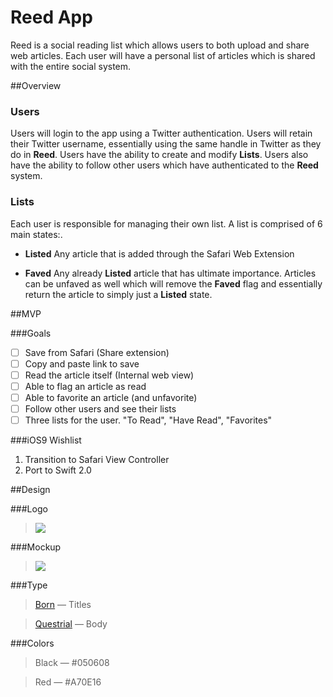 # Reed App
Reed is a social reading list which allows users to both upload and share web articles. Each user will have a personal list of articles which is shared with the entire social system.

##Overview


### Users
Users will login to the app using a Twitter authentication. Users will retain their Twitter username, essentially using the same handle in Twitter as they do in **Reed**.  Users have the ability to create and modify **Lists**. Users also have the ability to follow other users which have authenticated to the **Reed** system.

### Lists
Each user is responsible for managing their own list. A list is comprised of 6 main states:.

- **Listed**  Any article that is added through the Safari Web Extension

- **Faved**  Any already **Listed** article that has ultimate importance. Articles can be unfaved as well which will remove the **Faved** flag and essentially return the article to simply just a **Listed** state.


##MVP

###Goals
* [ ] Save from Safari (Share extension)
* [ ] Copy and paste link to save
* [ ] Read the article itself (Internal web view)
* [ ] Able to flag an article as read
* [ ] Able to favorite an article (and unfavorite)
* [ ] Follow other users and see their lists
* [ ] Three lists for the user. "To Read", "Have Read", "Favorites"

###iOS9 Wishlist
>
1. Transition to Safari View Controller
2. Port to Swift 2.0

##Design

###Logo
> ![](http://i.imgur.com/LwQBbze.png?1)

###Mockup
> ![](http://i.imgur.com/fPco5Da.png?1)

###Type

>[Born](http://www.carlosdetoro.com/born/) — Titles


>[Questrial](http://www.fontsquirrel.com/fonts/questrial) — Body

###Colors
> Black — #050608

> Red — #A70E16